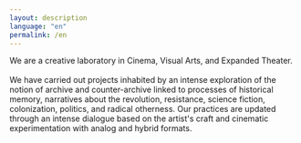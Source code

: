 ```yaml
---
layout: description
language: "en"
permalink: /en
---
```


We are a creative laboratory in Cinema, Visual Arts, and Expanded Theater.
<br/><br/>
We have carried out projects inhabited by an intense exploration of the notion of archive and counter-archive linked to processes of historical memory, narratives about the revolution, resistance, science fiction, colonization, politics, and radical otherness. Our practices are updated through an intense dialogue based on the artist's craft and cinematic experimentation with analog and hybrid formats.
